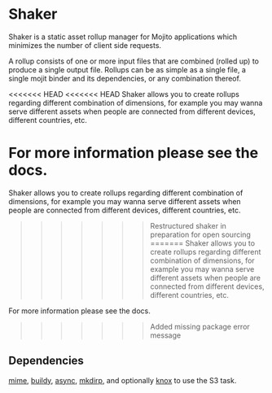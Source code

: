 # Shaker

Shaker is a static asset rollup manager for Mojito applications which minimizes the number of client side requests. 

A rollup consists of one or more input files that are combined (rolled up) to produce a single output file. Rollups can be as simple as a single file, a single mojit binder and its dependencies, or any combination thereof.

<<<<<<< HEAD
<<<<<<< HEAD
Shaker allows you to create rollups regarding different combination of dimensions, for example you may wanna serve different assets when people are connected from different devices, different countries, etc.

For more information please see the docs.
=======
Shaker allows you to create rollups regarding different combination of dimensions, for example you may wanna serve different assets when people are connected from different devices, different countries, etc. 
>>>>>>> Restructured shaker in preparation for open sourcing
=======
Shaker allows you to create rollups regarding different combination of dimensions, for example you may wanna serve different assets when people are connected from different devices, different countries, etc.

For more information please see the docs.
>>>>>>> Added missing package error message

## Dependencies

[mime](https://github.com/bentomas/node-mime), [buildy](https://github.com/mosen/buildy), [async](https://github.com/caolan/async), [mkdirp](https://github.com/substack/node-mkdirp), and optionally [knox](https://github.com/LearnBoost/knox) to use the S3 task.